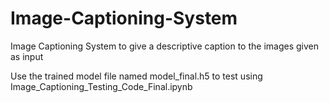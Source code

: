 # Image-Captioning-System
Image Captioning System to give a descriptive caption to the images given as input

Use the trained model file named model_final.h5 to test using Image_Captioning_Testing_Code_Final.ipynb
